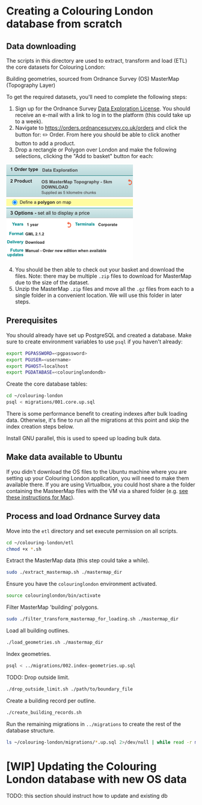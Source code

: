 # Creating a Colouring London database from scratch

## Data downloading

The scripts in this directory are used to extract, transform and load (ETL) the core datasets
for Colouring London:

Building geometries, sourced from Ordnance Survey (OS) MasterMap (Topography Layer)

To get the required datasets, you'll need to complete the following steps:

1. Sign up for the Ordnance Survey [Data Exploration License](https://www.ordnancesurvey.co.uk/business-government/licensing-agreements/data-exploration-sign-up). You should receive an e-mail with a link to log in to the platform (this could take  up to a week).
2. Navigate to https://orders.ordnancesurvey.co.uk/orders and click the button for: ✏️ Order. From here you should be able to click another button to add a product.
3. Drop a rectangle or Polygon over London and make the following selections, clicking the "Add to basket" button for each:

![](screenshot/MasterMap.png)
<p></p>

4. You should be then able to check out your basket and download the files. Note: there may be multiple `.zip` files to download for MasterMap due to the size of the dataset.
6. Unzip the MasterMap `.zip` files and move all the `.gz` files from each to a single folder in a convenient location. We will use this folder in later steps.

## Prerequisites

You should already have set up PostgreSQL and created a database. Make sure to create environment variables to use `psql` if you haven't already:

```bash
export PGPASSWORD=<pgpassword>
export PGUSER=<username>
export PGHOST=localhost
export PGDATABASE=<colouringlondondb>
```

Create the core database tables:

```bash
cd ~/colouring-london
psql < migrations/001.core.up.sql
```

There is some performance benefit to creating indexes after bulk loading data.
Otherwise, it's fine to run all the migrations at this point and skip the index
creation steps below.

Install GNU parallel, this is used to speed up loading bulk data.

## Make data available to Ubuntu

If you didn't download the OS files to the Ubuntu machine where you are setting up your Colouring London application, you will need to make them available there. If you are using Virtualbox, you could host share a the folder containing the MasteerMap files with the VM via a shared folder (e.g. [see these instructions for Mac](https://medium.com/macoclock/share-folder-between-macos-and-ubuntu-4ce84fb5c1ad)).

## Process and load Ordnance Survey data

Move into the `etl` directory and set execute permission on all scripts.

```bash
cd ~/colouring-london/etl
chmod +x *.sh
```

Extract the MasterMap data (this step could take a while).

```bash
sudo ./extract_mastermap.sh ./mastermap_dir
```

<!-- Note: I removed sudo here before because I addd the chmod +x above - now have had to re-add it, unsure why/ what changed -->

<!-- Didn't throw an error - did Ctrl-C after an hour, so I then ran: `sudo rm ~/map_data/*.gml` -->

Ensure you have the `colouringlondon` environment activated.

```bash
source colouringlondon/bin/activate
```

Filter MasterMap 'building' polygons.

```bash
sudo ./filter_transform_mastermap_for_loading.sh ./mastermap_dir
```

<!-- Didn't throw an error - did Ctrl-C after a miniute -->

Load all building outlines.

<!-- I had to edit the below file to set the psql vars before running -->

```bash
./load_geometries.sh ./mastermap_dir
```

Index geometries.

```bash
psql < ../migrations/002.index-geometries.up.sql
```

TODO: Drop outside limit.

<!-- But what is the boundary file? -->

```bash
./drop_outside_limit.sh ./path/to/boundary_file
````

Create a building record per outline.

<!-- I had to edit the below file to set the psql vars before running -->

```bash
./create_building_records.sh
```

<!-- Insert 0.... -->

Run the remaining migrations in `../migrations` to create the rest of the database structure.

```bash
ls ~/colouring-london/migrations/*.up.sql 2>/dev/null | while read -r migration; do psql < $migration; done;
```

# [WIP] Updating the Colouring London database with new OS data

TODO: this section should instruct how to update and existing db